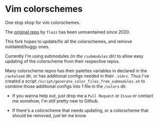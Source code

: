 # Vim colorschemes

One stop shop for vim colorschemes.

The [original repo](https://github.com/flazz/vim-colorschemes) by `flazz` has 
been unmaintained since 2020.

This fork hopes to update/fix all the colorschemes, and remove outdated/buggy ones.

Currently I'm using submodules _(in the `/submodules` dir)_ to allow easy 
updating of the colorscheme from their respective repos.

Many colorscheme repos has their palettes variables in declared in the 
`/autoload` dir, or has additional configs needed in their `.vimrc`. Thus I've 
created a script `/script/generate_color_files_from_submodules.sh` to combine
those additional configs into 1 file in the `/colors` dir.


- If you wanna help out, just drop me a `Pull Request` or `Issue` or contact me
somehow, I'm still pretty new to Github.

- If there's a colorscheme that needs updating, or a colorscheme that should be
removed, just let me know.
